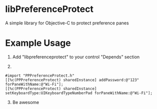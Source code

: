 libPreferenceProtect
====================

A simple library for Objective-C to protect preference panes

Example Usage
=============

1. Add "libpreferenceprotect" to your control "Depends" section

2.
```objc
#import "PPPreferenceProtect.h"
[[%c(PPPreferenceProtect) sharedInstance] addPassword:@"123" forPaneWithName:@"Wi-Fi"];
[[%c(PPPreferenceProtect) sharedInstance] setKeyboardType:UIKeyboardTypeNumberPad forPaneWithName:@"Wi-Fi"];
```

3. Be awesome
